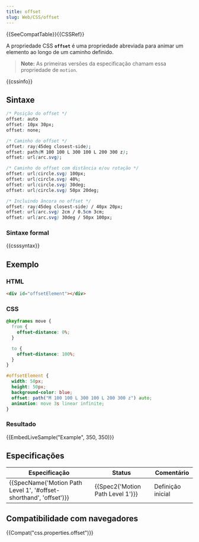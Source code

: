 ```yaml
---
title: offset
slug: Web/CSS/offset
---
```


{{SeeCompatTable}}{{CSSRef}}

A propriedade CSS **`offset`** é uma propriedade abreviada para animar um elemento ao longo de um caminho definido.

> **Note:** As primeiras versões da especificação chamam essa propriedade de `motion`.

{{cssinfo}}

## Sintaxe

```css
/* Posição do offset */
offset: auto
offset: 10px 30px;
offset: none;

/* Caminho do offset */
offset: ray(45deg closest-side);
offset: path(M 100 100 L 300 100 L 200 300 z);
offset: url(arc.svg);

/* Caminho do offset com distância e/ou rotação */
offset: url(circle.svg) 100px;
offset: url(circle.svg) 40%;
offset: url(circle.svg) 30deg;
offset: url(circle.svg) 50px 20deg;

/* Incluindo âncora no offset */
offset: ray(45deg closest-side) / 40px 20px;
offset: url(arc.svg) 2cm / 0.5cm 3cm;
offset: url(arc.svg) 30deg / 50px 100px;
```

### Sintaxe formal

{{csssyntax}}

## Exemplo

### HTML

```html
<div id="offsetElement"></div>
```

### CSS

```css
@keyframes move {
  from {
    offset-distance: 0%;
  }

  to {
    offset-distance: 100%;
  }
}

#offsetElement {
  width: 50px;
  height: 50px;
  background-color: blue;
  offset: path("M 100 100 L 300 100 L 200 300 z") auto;
  animation: move 3s linear infinite;
}
```

### Resultado

{{EmbedLiveSample("Example", 350, 350)}}

## Especificações

| Especificação                                                                            | Status                                       | Comentário        |
| ---------------------------------------------------------------------------------------- | -------------------------------------------- | ----------------- |
| {{SpecName('Motion Path Level 1', '#offset-shorthand', 'offset')}} | {{Spec2('Motion Path Level 1')}} | Definição inicial |

## Compatibilidade com navegadores

{{Compat("css.properties.offset")}}
